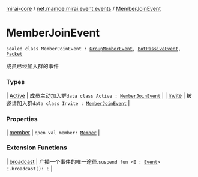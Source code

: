 [mirai-core](../../index.md) / [net.mamoe.mirai.event.events](../index.md) / [MemberJoinEvent](./index.md)

# MemberJoinEvent

`sealed class MemberJoinEvent : `[`GroupMemberEvent`](../-group-member-event/index.md)`, `[`BotPassiveEvent`](../-bot-passive-event.md)`, `[`Packet`](../../net.mamoe.mirai.qqandroid.network/-packet/index.md)

成员已经加入群的事件

### Types

| [Active](-active/index.md) | 成员主动加入群`data class Active : `[`MemberJoinEvent`](./index.md) |
| [Invite](-invite/index.md) | 被邀请加入群`data class Invite : `[`MemberJoinEvent`](./index.md) |

### Properties

| [member](member.md) | `open val member: `[`Member`](../../net.mamoe.mirai.contact/-member/index.md) |

### Extension Functions

| [broadcast](../../net.mamoe.mirai.event/broadcast.md) | 广播一个事件的唯一途径.`suspend fun <E : `[`Event`](../../net.mamoe.mirai.event/-event.md)`> E.broadcast(): E` |

